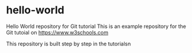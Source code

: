 # hello-world
Hello World repository for Git tutorial
This is an example repository for the Git tutoial on https://www.w3schools.com

This repository is built step by step in the tutorialsn